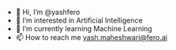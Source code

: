 - 👋 Hi, I’m @yashfero
- 👀 I’m interested in Artificial Intelligence
- 🌱 I’m currently learning Machine Learning
- 📫 How to reach me yash.maheshwari@fero.ai

<!---
yash03m-fero/yash03m-fero is a ✨ special ✨ repository because its `README.md` (this file) appears on your GitHub profile.
You can click the Preview link to take a look at your changes.
--->
